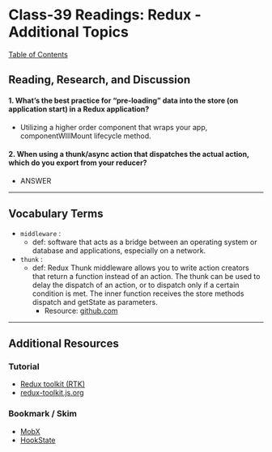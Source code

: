 # Class-39 Readings: Redux - Additional Topics

[Table of Contents](README.md)  

## Reading, Research, and Discussion

#### 1. What’s the best practice for “pre-loading” data into the store (on application start) in a Redux application?
- Utilizing a higher order component that wraps your app, componentWIllMount lifecycle method.

#### 2. When using a thunk/async action that dispatches the actual action, which do you export from your reducer? 
- ANSWER  

---

## Vocabulary Terms  

- `middleware` :  
    - def: software that acts as a bridge between an operating system or database and applications, especially on a network.
- `thunk` :  
    - def: Redux Thunk middleware allows you to write action creators that return a function instead of an action. The thunk can be used to delay the dispatch of an action, or to dispatch only if a certain condition is met. The inner function receives the store methods dispatch and getState as parameters.
        - Resource: [github.com](https://github.com/reduxjs/redux-thunk)  
   
---

## Additional Resources  

### Tutorial  
- [Redux toolkit (RTK)](https://redux-toolkit.js.org/)  
- [redux-toolkit.js.org](https://redux-toolkit.js.org/tutorials/intermediate-tutorial)  

### Bookmark / Skim  
- [MobX](https://mobx.js.org/getting-started.html)  
- [HookState](https://hookstate.js.org/)  
